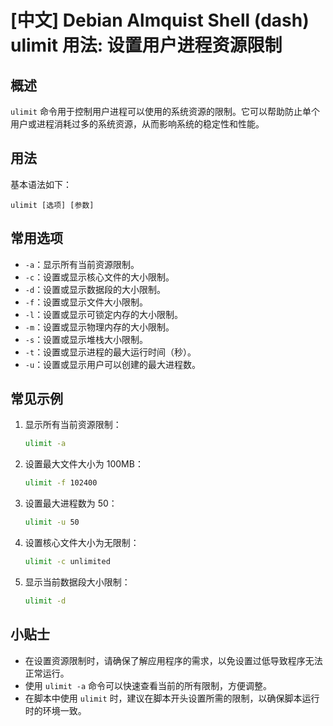 # [中文] Debian Almquist Shell (dash) ulimit 用法: 设置用户进程资源限制

## 概述
`ulimit` 命令用于控制用户进程可以使用的系统资源的限制。它可以帮助防止单个用户或进程消耗过多的系统资源，从而影响系统的稳定性和性能。

## 用法
基本语法如下：
```
ulimit [选项] [参数]
```

## 常用选项
- `-a`：显示所有当前资源限制。
- `-c`：设置或显示核心文件的大小限制。
- `-d`：设置或显示数据段的大小限制。
- `-f`：设置或显示文件大小限制。
- `-l`：设置或显示可锁定内存的大小限制。
- `-m`：设置或显示物理内存的大小限制。
- `-s`：设置或显示堆栈大小限制。
- `-t`：设置或显示进程的最大运行时间（秒）。
- `-u`：设置或显示用户可以创建的最大进程数。

## 常见示例
1. 显示所有当前资源限制：
   ```sh
   ulimit -a
   ```

2. 设置最大文件大小为 100MB：
   ```sh
   ulimit -f 102400
   ```

3. 设置最大进程数为 50：
   ```sh
   ulimit -u 50
   ```

4. 设置核心文件大小为无限制：
   ```sh
   ulimit -c unlimited
   ```

5. 显示当前数据段大小限制：
   ```sh
   ulimit -d
   ```

## 小贴士
- 在设置资源限制时，请确保了解应用程序的需求，以免设置过低导致程序无法正常运行。
- 使用 `ulimit -a` 命令可以快速查看当前的所有限制，方便调整。
- 在脚本中使用 `ulimit` 时，建议在脚本开头设置所需的限制，以确保脚本运行时的环境一致。
